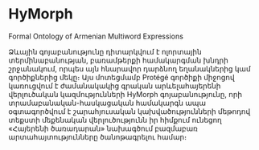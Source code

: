 # HyMorph
Formal Ontology of Armenian Multiword Expressions

Ձևային գոյաբանությունը դիտարկվում է ոլորտային տերմինաբանության, բառամթերքի համակարգման խնդրի շրջանակում, որպես այն հնարավոր դարձնող եղանակներից կամ գործիքներից մեկը։ Այս մոտեցմամբ Protégé գործիքի միջոցով կառուցվում է ժամանակակից գրական արևելահայերենի վերլուծական կազմությունների HyMorph գոյաբանությունը, որի տրամաբանական-հասկացական համակարգն ապա օգտագործվում է շարահյուսական կախվածությունների մեթոդով տեքստի մեքենական վերլուծությունն իր հիմքում ունեցող «Հայերենի ծառադարան» նախագծում բազմաբառ արտահայտությունները ծանոթագրելու համար։
